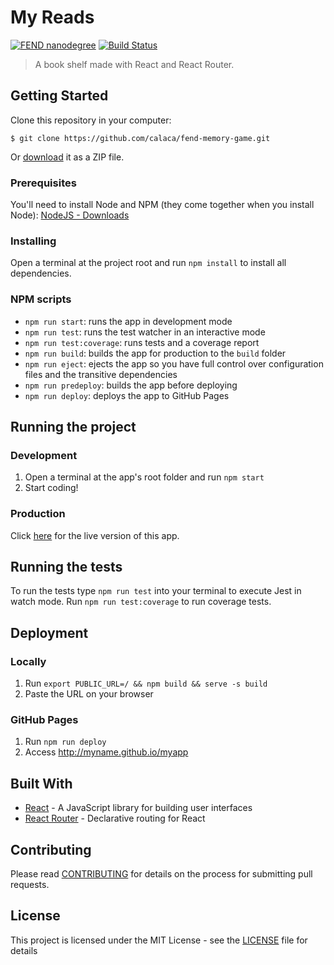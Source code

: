 # My Reads

[![FEND nanodegree](https://img.shields.io/badge/udacity-FEND-02b3e4.svg?style=flat)](https://udacity.com/course/front-end-web-developer-nanodegree--nd001/) [![Build Status](https://travis-ci.org/calaca/fend-my-reads.svg?branch=master)](https://travis-ci.org/calaca/fend-my-reads)

> A book shelf made with React and React Router.

## Getting Started

Clone this repository in your computer:

```
$ git clone https://github.com/calaca/fend-memory-game.git
```

Or [download](https://github.com/calaca/fend-my-reads/archive/master.zip) it as a ZIP file.

### Prerequisites

You'll need to install Node and NPM (they come together when you install Node): [NodeJS - Downloads](https://nodejs.org/en/download/current/)

### Installing

Open a terminal at the project root and run `npm install` to install all dependencies.

### NPM scripts

- `npm run start`: runs the app in development mode
- `npm run test`: runs the test watcher in an interactive mode
- `npm run test:coverage`: runs tests and a coverage report
- `npm run build`: builds the app for production to the `build` folder
- `npm run eject`: ejects the app so you have full control over configuration files and the transitive dependencies
- `npm run predeploy`: builds the app before deploying
- `npm run deploy`: deploys the app to GitHub Pages

## Running the project

### Development

1. Open a terminal at the app's root folder and run `npm start`
2. Start coding!

### Production

Click [here](https://calaca.github.io/fend-my-reads/) for the live version of this app.


## Running the tests

To run the tests type `npm run test` into your terminal to execute Jest in watch mode. Run `npm run test:coverage` to run coverage tests.

## Deployment

### Locally

1. Run `export PUBLIC_URL=/ && npm build && serve -s build`
2. Paste the URL on your browser

### GitHub Pages

1. Run `npm run deploy`
2. Access http://myname.github.io/myapp

## Built With

* [React](https://reactjs.org/) - A JavaScript library for building user interfaces
* [React Router](https://github.com/ReactTraining/react-router) - Declarative routing for React

## Contributing

Please read [CONTRIBUTING](https://github.com/calaca/fend-my-reads/blob/master/CONTRIBUTING.md) for details on the process for submitting pull requests.

## License

This project is licensed under the MIT License - see the [LICENSE](https://github.com/calaca/fend-my-reads/blob/master/LICENSE) file for details
